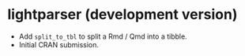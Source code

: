 # lightparser (development version)

* Add `split_to_tbl` to split a Rmd / Qmd into a tibble.
* Initial CRAN submission.
